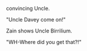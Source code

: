 convincing Uncle.

"Uncle Davey come on!"

Zain shows Uncle Birrilium.

"WH-Where did you get that?!"